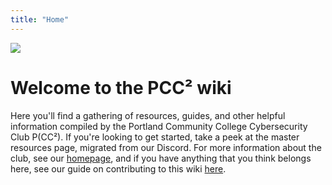 ```yaml
---
title: "Home"
---
```

![](https://pcc-cybersecurity-club.github.io/assets/images/PCCCC_Simple_Logo_T.png)

# Welcome to the PCC² wiki

Here you'll find a gathering of resources, guides, and other helpful information compiled by the Portland Community College Cybersecurity Club P(CC²). If you're looking to get started, take a peek at the master resources page, migrated from our Discord. For more information about the club, see our [homepage](https://pcc-cybersecurity-club.github.io/), and if you have anything that you think belongs here, see our guide on contributing to this wiki [here](/contributing).
